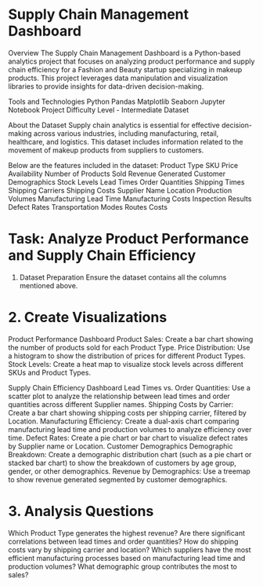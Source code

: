 # Supply Chain Management Dashboard
Overview
The Supply Chain Management Dashboard is a Python-based analytics project that focuses on analyzing product performance and supply chain efficiency for a Fashion and Beauty startup specializing in makeup products. This project leverages data manipulation and visualization libraries to provide insights for data-driven decision-making.

Tools and Technologies
Python
Pandas
Matplotlib
Seaborn
Jupyter Notebook 
Project Difficulty Level - Intermediate
Dataset

About the Dataset
Supply chain analytics is essential for effective decision-making across various industries, including manufacturing, retail, healthcare, and logistics. This dataset includes information related to the movement of makeup products from suppliers to customers. 

Below are the features included in the dataset:
Product Type
SKU
Price
Availability
Number of Products Sold
Revenue Generated
Customer Demographics
Stock Levels
Lead Times
Order Quantities
Shipping Times
Shipping Carriers
Shipping Costs
Supplier Name
Location
Production Volumes
Manufacturing Lead Time
Manufacturing Costs
Inspection Results
Defect Rates
Transportation Modes
Routes
Costs

# Task: Analyze Product Performance and Supply Chain Efficiency
1. Dataset Preparation
Ensure the dataset contains all the columns mentioned above.

# 2. Create Visualizations
Product Performance Dashboard
Product Sales: Create a bar chart showing the number of products sold for each Product Type.
Price Distribution: Use a histogram to show the distribution of prices for different Product Types.
Stock Levels: Create a heat map to visualize stock levels across different SKUs and Product Types.

Supply Chain Efficiency Dashboard
Lead Times vs. Order Quantities: Use a scatter plot to analyze the relationship between lead times and order quantities across different Supplier names.
Shipping Costs by Carrier: Create a bar chart showing shipping costs per shipping carrier, filtered by Location.
Manufacturing Efficiency: Create a dual-axis chart comparing manufacturing lead time and production volumes to analyze efficiency over time.
Defect Rates: Create a pie chart or bar chart to visualize defect rates by Supplier name or Location.
Customer Demographics
Demographic Breakdown: Create a demographic distribution chart (such as a pie chart or stacked bar chart) to show the breakdown of customers by age group, gender, or other demographics.
Revenue by Demographics: Use a treemap to show revenue generated segmented by customer demographics.

# 3. Analysis Questions
Which Product Type generates the highest revenue?
Are there significant correlations between lead times and order quantities?
How do shipping costs vary by shipping carrier and location?
Which suppliers have the most efficient manufacturing processes based on manufacturing lead time and production volumes?
What demographic group contributes the most to sales?


